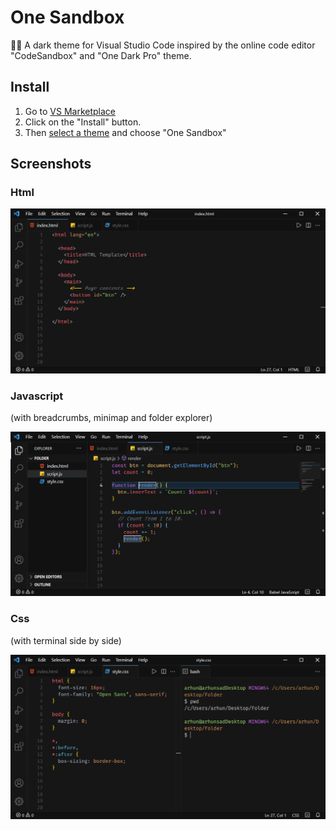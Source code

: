 # One Sandbox

🌃🌘 A dark theme for Visual Studio Code inspired by the online code editor "CodeSandbox" and "One Dark Pro" theme.

## Install

1. Go to [VS Marketplace](https://marketplace.visualstudio.com/items?itemName=Jeusto.one-sandbox)
2. Click on the "Install" button.
3. Then [select a theme](https://code.visualstudio.com/docs/getstarted/themes#_selecting-the-color-theme) and choose "One Sandbox"

## Screenshots

### Html

![Screenshot](https://github.com/Jeusto/one-sandbox-theme/raw/master/demo-html.png)

### Javascript

(with breadcrumbs, minimap and folder explorer)

![Screenshot](https://github.com/Jeusto/one-sandbox-theme/raw/master/demo-js.png)

### Css

(with terminal side by side)

![Screenshot](https://github.com/Jeusto/one-sandbox-theme/raw/master/demo-css.png)
